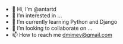 - 👋 Hi, I’m @antartd
- 👀 I’m interested in ...
- 🌱 I’m currently learning Python and Django
- 💞️ I’m looking to collaborate on ...
- 📫 How to reach me dmimev@gmail.com

<!---
antartd/antartd is a ✨ special ✨ repository because its `README.md` (this file) appears on your GitHub profile.
You can click the Preview link to take a look at your changes.
--->
